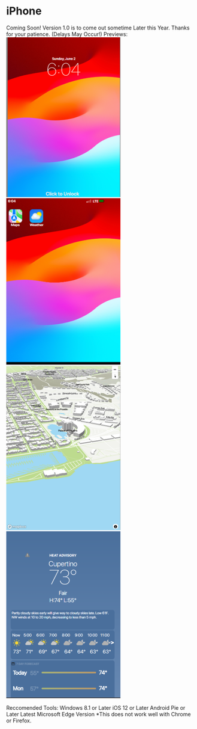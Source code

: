 # iPhone
Coming Soon! Version 1.0 is to come out sometime Later this Year. Thanks for your patience. (Delays May Occur!) 
 Previews: 
<img style="width: 305px;" src="./Screenshots/1.png">
<img style="width: 305px;" src="./Screenshots/2.png">
<img style="width: 305px;" src="./Screenshots/3.png">
<img style="width: 305px;" src="./Screenshots/4.png">

Reccomended Tools:
Windows 8.1 or Later
iOS 12 or Later
Android Pie or Later
Latest Microsoft Edge Version *This does not work well with Chrome or Firefox.
